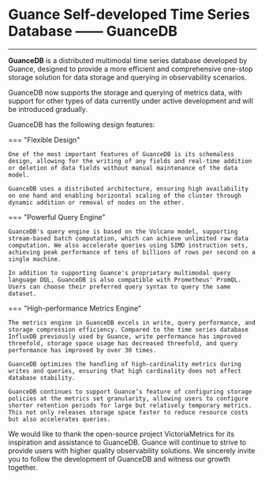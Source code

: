 # Guance Self-developed Time Series Database —— GuanceDB
---

**GuanceDB** is a distributed multimodal time series database developed by Guance, designed to provide a more efficient and comprehensive one-stop storage solution for data storage and querying in observability scenarios.

GuanceDB now supports the storage and querying of metrics data, with support for other types of data currently under active development and will be introduced gradually.

GuanceDB has the following design features:

<div class="grid" markdown>

=== "Flexible Design"
  
    One of the most important features of GuanceDB is its schemaless design, allowing for the writing of any fields and real-time addition or deletion of data fields without manual maintenance of the data model.

    GuanceDB uses a distributed architecture, ensuring high availability on one hand and enabling horizontal scaling of the cluster through dynamic addition or removal of nodes on the other.

=== "Powerful Query Engine"
  
    GuanceDB's query engine is based on the Volcano model, supporting stream-based batch computation, which can achieve unlimited raw data computation. We also accelerate queries using SIMD instruction sets, achieving peak performance of tens of billions of rows per second on a single machine.

    In addition to supporting Guance's proprietary multimodal query language DQL, GuanceDB is also compatible with Prometheus' PromQL. Users can choose their preferred query syntax to query the same dataset.

=== "High-performance Metrics Engine"
  
    The metrics engine in GuanceDB excels in write, query performance, and storage compression efficiency. Compared to the time series database InfluxDB previously used by Guance, write performance has improved threefold, storage space usage has decreased threefold, and query performance has improved by over 30 times.

    GuanceDB optimizes the handling of high-cardinality metrics during writes and queries, ensuring that high cardinality does not affect database stability.

    GuanceDB continues to support Guance’s feature of configuring storage policies at the metrics set granularity, allowing users to configure shorter retention periods for large but relatively temporary metrics. This not only releases storage space faster to reduce resource costs but also accelerates queries.


We would like to thank the open-source project VictoriaMetrics for its inspiration and assistance to GuanceDB. Guance will continue to strive to provide users with higher quality observability solutions. We sincerely invite you to follow the development of GuanceDB and witness our growth together.